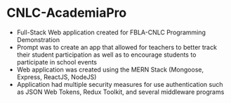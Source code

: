 # CNLC-AcademiaPro

- Full-Stack Web application created for FBLA-CNLC Programming Demonstration
- Prompt was to create an app that allowed for teachers to better track their student participation as well as to encourage students to participate in school events
- Web application was created using the MERN Stack (Mongoose, Express, ReactJS, NodeJS)
- Application had multiple security measures for use authentication such as JSON Web Tokens, Redux Toolkit, and several middleware programs
